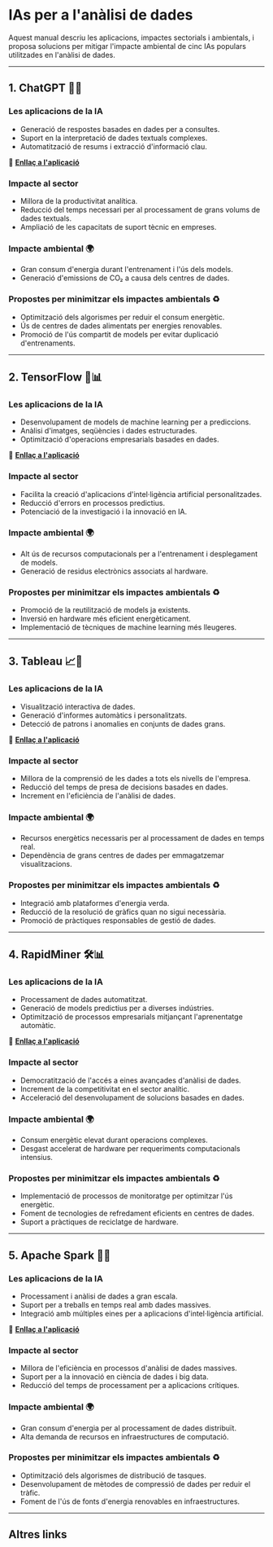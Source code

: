 # IAs per a l'anàlisi de dades

Aquest manual descriu les aplicacions, impactes sectorials i ambientals, i proposa solucions per mitigar l'impacte ambiental de cinc IAs populars utilitzades en l'anàlisi de dades.

---

## 1. ChatGPT 🧠💬

### Les aplicacions de la IA
- Generació de respostes basades en dades per a consultes.
- Suport en la interpretació de dades textuals complexes.
- Automatització de resums i extracció d'informació clau.

🔗 **[Enllaç a l'aplicació](https://openai.com/chatgpt)**

### Impacte al sector
- Millora de la productivitat analítica.
- Reducció del temps necessari per al processament de grans volums de dades textuals.
- Ampliació de les capacitats de suport tècnic en empreses.

### Impacte ambiental 🌍
- Gran consum d'energia durant l'entrenament i l'ús dels models.
- Generació d'emissions de CO₂ a causa dels centres de dades.

### Propostes per minimitzar els impactes ambientals ♻️
- Optimització dels algorismes per reduir el consum energètic.
- Ús de centres de dades alimentats per energies renovables.
- Promoció de l'ús compartit de models per evitar duplicació d'entrenaments.

---

## 2. TensorFlow 🤖📊

### Les aplicacions de la IA
- Desenvolupament de models de machine learning per a prediccions.
- Anàlisi d'imatges, seqüències i dades estructurades.
- Optimització d'operacions empresarials basades en dades.

🔗 **[Enllaç a l'aplicació](https://www.tensorflow.org/)**

### Impacte al sector
- Facilita la creació d'aplicacions d'intel·ligència artificial personalitzades.
- Reducció d'errors en processos predictius.
- Potenciació de la investigació i la innovació en IA.

### Impacte ambiental 🌍
- Alt ús de recursos computacionals per a l'entrenament i desplegament de models.
- Generació de residus electrònics associats al hardware.

### Propostes per minimitzar els impactes ambientals ♻️
- Promoció de la reutilització de models ja existents.
- Inversió en hardware més eficient energèticament.
- Implementació de tècniques de machine learning més lleugeres.

---

## 3. Tableau 📈🎨

### Les aplicacions de la IA
- Visualització interactiva de dades.
- Generació d'informes automàtics i personalitzats.
- Detecció de patrons i anomalies en conjunts de dades grans.

🔗 **[Enllaç a l'aplicació](https://www.tableau.com/)**

### Impacte al sector
- Millora de la comprensió de les dades a tots els nivells de l'empresa.
- Reducció del temps de presa de decisions basades en dades.
- Increment en l'eficiència de l'anàlisi de dades.

### Impacte ambiental 🌍
- Recursos energètics necessaris per al processament de dades en temps real.
- Dependència de grans centres de dades per emmagatzemar visualitzacions.

### Propostes per minimitzar els impactes ambientals ♻️
- Integració amb plataformes d'energia verda.
- Reducció de la resolució de gràfics quan no sigui necessària.
- Promoció de pràctiques responsables de gestió de dades.

---

## 4. RapidMiner 🛠️📊

### Les aplicacions de la IA
- Processament de dades automatitzat.
- Generació de models predictius per a diverses indústries.
- Optimització de processos empresarials mitjançant l'aprenentatge automàtic.

🔗 **[Enllaç a l'aplicació](https://rapidminer.com/)**

### Impacte al sector
- Democratització de l'accés a eines avançades d'anàlisi de dades.
- Increment de la competitivitat en el sector analític.
- Acceleració del desenvolupament de solucions basades en dades.

### Impacte ambiental 🌍
- Consum energètic elevat durant operacions complexes.
- Desgast accelerat de hardware per requeriments computacionals intensius.

### Propostes per minimitzar els impactes ambientals ♻️
- Implementació de processos de monitoratge per optimitzar l'ús energètic.
- Foment de tecnologies de refredament eficients en centres de dades.
- Suport a pràctiques de reciclatge de hardware.

---

## 5. Apache Spark 🚀💾

### Les aplicacions de la IA
- Processament i anàlisi de dades a gran escala.
- Suport per a treballs en temps real amb dades massives.
- Integració amb múltiples eines per a aplicacions d'intel·ligència artificial.

🔗 **[Enllaç a l'aplicació](https://spark.apache.org/)**

### Impacte al sector
- Millora de l'eficiència en processos d'anàlisi de dades massives.
- Suport per a la innovació en ciència de dades i big data.
- Reducció del temps de processament per a aplicacions crítiques.

### Impacte ambiental 🌍
- Gran consum d'energia per al processament de dades distribuït.
- Alta demanda de recursos en infraestructures de computació.

### Propostes per minimitzar els impactes ambientals ♻️
- Optimització dels algorismes de distribució de tasques.
- Desenvolupament de mètodes de compressió de dades per reduir el tràfic.
- Foment de l'ús de fonts d'energia renovables en infraestructures.

---
## Altres links
